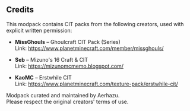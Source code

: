 ## Credits

This modpack contains CIT packs from the following creators, used with explicit written permission:

- **MissGhouls** – Ghoulcraft CIT Pack (Series)  
  Link: https://www.planetminecraft.com/member/missghouls/

- **Seb** – Mizuno's 16 Craft & CIT  
  Link: https://mizunomcmemo.blogspot.com/

- **KaoMC** – Erstwhile CIT  
  Link: https://www.planetminecraft.com/texture-pack/erstwhile-cit/

Modpack curated and maintained by Aerhazu.  
Please respect the original creators' terms of use.
